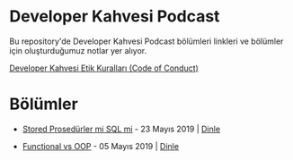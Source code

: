 # Developer Kahvesi Podcast
Bu repository'de Developer Kahvesi Podcast bölümleri linkleri ve bölümler için oluşturduğumuz notlar yer alıyor.

[Developer Kahvesi Etik Kuralları (Code of Conduct)](/docs/CodeOfConduct.md)

# Bölümler

* [Stored Prosedürler mi SQL mi](/episodes/002.md) - 23 Mayıs 2019 | [Dinle](https://podcasts.apple.com/us/podcast/sp-mi-sql-mi/id1463881341?i=1000439172100)


* [Functional vs OOP](/episodes/001.md) - 05 Mayıs 2019 | [Dinle](https://podcasts.apple.com/us/podcast/functional-vs-oop/id1463881341?i=1000438195285)
